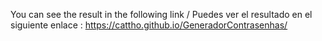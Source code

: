 You can see the result in the following link / Puedes ver el resultado en el siguiente enlace : https://cattho.github.io/GeneradorContrasenhas/
